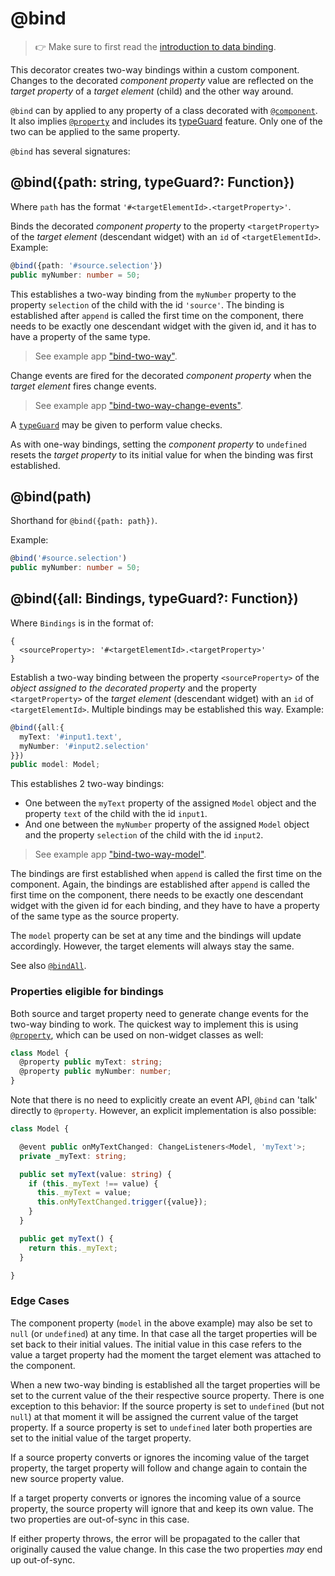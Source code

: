 ---
---
# @bind

> :point_right: Make sure to first read the [introduction to data binding](./index.md).

This decorator creates two-way bindings within a custom component. Changes to the decorated *component property* value are reflected on the *target property* of a *target element* (child) and the other way around.

`@bind` can by applied to any property of a class decorated with [`@component`](./@component.md). It also implies [`@property`](./@property.md) and includes its [typeGuard](./@property.md) feature. Only one of the two can be applied to the same property.

`@bind` has several signatures:

## @bind({path: string, typeGuard?: Function})

Where `path` has the format `'#<targetElementId>.<targetProperty>'`.

Binds the decorated *component property* to the property `<targetProperty>` of the *target element* (descendant widget) with an `id` of `<targetElementId>`. Example:

```ts
@bind({path: '#source.selection'})
public myNumber: number = 50;
```

This establishes a two-way binding from the `myNumber` property to the property `selection` of the child with the id `'source'`. The binding is established after `append` is called the first time on the component, there needs to be exactly one descendant widget with the given id, and it has to have a property of the same type.

> See example app ["bind-two-way"](https://github.com/eclipsesource/tabris-decorators/tree/v3.2.0/examples/bind-two-way).

Change events are fired for the decorated *component property* when the *target element* fires change events.

> See example app ["bind-two-way-change-events"](https://github.com/eclipsesource/tabris-decorators/tree/v3.2.0/examples/bind-two-way-change-events).

A [`typeGuard`](./@property.md#propertytypeguard) may be given to perform value checks.

As with one-way bindings, setting the *component property* to `undefined` resets the *target property* to its initial value for when the binding was first established.

## @bind(path)

Shorthand for `@bind({path: path})`.

Example:

```ts
@bind('#source.selection')
public myNumber: number = 50;
```

## @bind({all: Bindings, typeGuard?: Function})

Where `Bindings` is in the format of:
```
{
  <sourceProperty>: '#<targetElementId>.<targetProperty>'
}
```
Establish a two-way binding between the property `<sourceProperty>` of the *object assigned to the decorated property* and the property `<targetProperty>` of the *target element* (descendant widget) with an `id` of `<targetElementId>`. Multiple bindings may be established this way. Example:

```ts
@bind({all:{
  myText: '#input1.text',
  myNumber: '#input2.selection'
}})
public model: Model;
```

This establishes 2 two-way bindings:
* One between the `myText` property of the assigned `Model` object and the property `text` of the child with the id `input1`.
* And one between the `myNumber` property of the assigned `Model` object and the property `selection` of the child with the id `input2`.

> See example app ["bind-two-way-model"](https://github.com/eclipsesource/tabris-decorators/tree/v3.2.0/examples/bind-two-way-model).

The bindings are first established when `append` is called the first time on the component. Again, the bindings are established after `append` is called the first time on the component, there needs to be exactly one descendant widget with the given id for each binding, and they have to have a property of the same type as the source property.

The `model` property can be set at any time and the bindings will update accordingly. However, the target elements will always stay the same.

See also [`@bindAll`](./@bindAll.md).

### Properties eligible for bindings

Both source and target property need to generate change events for the two-way binding to work. The quickest way to implement this is using [`@property`](./@property.md), which can be used on non-widget classes as well:

```ts
class Model {
  @property public myText: string;
  @property public myNumber: number;
}
```

Note that there is no need to explicitly create an event API, `@bind` can 'talk' directly to `@property`. However, an explicit implementation is also possible:

```ts
class Model {

  @event public onMyTextChanged: ChangeListeners<Model, 'myText'>;
  private _myText: string;

  public set myText(value: string) {
    if (this._myText !== value) {
      this._myText = value;
      this.onMyTextChanged.trigger({value});
    }
  }

  public get myText() {
    return this._myText;
  }

}
```

### Edge Cases

The component property (`model` in the above example) may also be set to `null` (or `undefined`) at any time. In that case all the target properties will be set back to their initial values. The initial value in this case refers to the value a target property had the moment the target element was attached to the component.

When a new two-way binding is established all the target properties will be set to the current value of the their respective source property. There is one exception to this behavior: If the source property is set to `undefined` (but not `null`) at that moment it will be assigned the current value of the target property. If a source property is set to `undefined` later both properties are set to the initial value of the target property.

If a source property converts or ignores the incoming value of the target property, the target property will follow and change again to contain the new source property value.

If a target property converts or ignores the incoming value of a source property, the source property will ignore that and keep its own value. The two properties are out-of-sync in this case.

If either property throws, the error will be propagated to the caller that originally caused the value change. In this case the two properties *may* end up out-of-sync.
